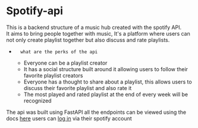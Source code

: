 # Spotify-api
This is a backend structure of a music hub created with the spotify API.        
It aims to bring people together with music, It's a platform where users can not only create playlist together but also discuss and rate playlists.     
-       what are the perks of the api
    - Everyone can be a playlist creator
    - It has a social structure built around it allowing users to follow their favorite playlist creators
    - Everyone has a thought to share about a playlist, this allows users to discuss their favorite playlist and also rate it 
    - The most played and rated playlist at the end of every week will be recognized        
    
The api was built using FastAPI all the endpoints can be viewed using the docs [here](https://spotify-dv92.onrender.com/docs) users can [log in](https://spotify-dv92.onrender.com/user/login) via their spotify account 